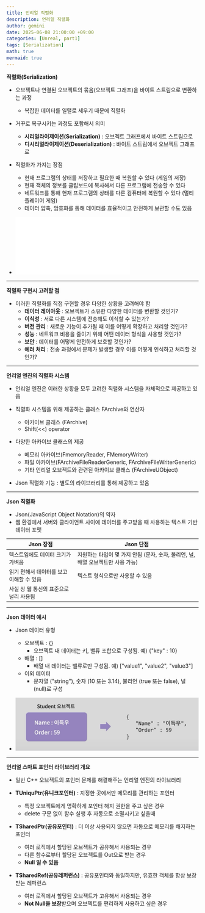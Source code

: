 ```yaml
---
title: 언리얼 직렬화
description: 언리얼 직렬화
author: gemini
date: 2025-06-08 21:00:00 +09:00
categories: [Unreal, part1]
tags: [Serialization]
math: true
mermaid: true
---
```


**직렬화(Serialization)**
- 오브젝트나 연결된 오브젝트의 묶음(오브젝트 그래프)을 바이트 스트림으로 변환하는 과정
	- 복잡한 데이터를 일렬로 세우기 때문에 직렬화

- 거꾸로 복구시키는 과정도 포함해서 의미
	- **시리얼라이제이션(Serialization)** : 오브젝트 그래프에서 바이트 스트림으로
	- **디시리얼라이제이션(Deserialization)** : 바이트 스트림에서 오브젝트 그래프로

- 직렬화가 가지는 장점
	- 현재 프로그램의 상태를 저장하고 필요한 때 복원할 수 있다 (게임의 저장)
	- 현재 객체의 정보를 클립보드에 복사해서 다른 프로그램에 전송할 수 있다
	- 네트워크를 통해 현재 프로그램의 상태를 다른 컴퓨터에 복원할 수 있다 (멀티플레이어 게임)
	- 데이터 압축, 암호화를 통해 데이터를 효율적이고 안전하게 보관할 수도 있음

- ![직렬화.png](/assets/img/posts/file_photos/직렬화.md)

---------------------------------------------------------

**직렬화 구현시 고려할 점**
- 이러한 직렬화를 직접 구현할 경우 다양한 상황을 고려해야 함
	- **데이터 레이아웃** : 오브젝트가 소유한 다양한 데이터를 변환할 것인가?
	- **이식성** : 서로 다른 시스템에 전송해도 이식할 수 있는가?
	- **버전 관리** : 새로운 기능이 추가될 때 이를 어떻게 확장하고 처리할 것인가?
	- **성능** : 네트워크 비용을 줄이기 위해 어떤 데이터 형식을 사용할 것인가?
	- **보안** : 데이터를 어떻게 안전하게 보호할 것인가?
	- **에러 처리** : 전송 과정에서 문제가 발생할 경우 이를 어떻게 인식하고 처리할 것인가?

---------------------------------------------------------

**언리얼 엔진의 직렬화 시스템**
- 언리얼 엔진은 이러한 상황을 모두 고려한 직렬화 시스템을 자체적으로 제공하고 있음
- 직렬화 시스템을 위해 제공하는 클래스 FArchive와 연산자
	- 아카이브 클래스 (FArchive)
	- Shift(<<) operator

- 다양한 아카이브 클래스의 제공
	- 메모리 아카이브(FmemoryReader, FMemoryWriter)
	- 파일 아카이브(FArchiveFileReaderGeneric, FArchiveFileWriterGeneric)
	- 기타 언리얼 오브젝트와 관련된 아카이브 클래스 (FArchiveUObject)

- Json 직렬화 기능 : 별도의 라이브러리를 통해 제공하고 있음

---------------------------------------------------------
**Json 직렬화**
- Json(JavaScript Object Notation)의 약자
- 웹 환경에서 서버와 클라이언트 사이에 데이터를 주고받을 때 사용하는 텍스트 기반 데이터 포맷

| Json 장점 | Json 단점 |
| ------- | -------- |
| 텍스트임에도 데이터 크기가 가벼움 | 지원하는 타입이 몇 가지 안됨 (문자, 숫자, 불리언, 널, 배열 오브젝트만 사용 가능) |
| 읽기 편해서 데이터를 보고 이해할 수 있음 | 텍스트 형식으로만 사용할 수 있음 |
| 사실 상 웹 통신의 표준으로 널리 사용됨 | |

---------------------------------------------------------

**Json 데이터 예시**
- Json 데이터 유형
	- 오브젝트 : {}
		- 오브젝트 내 데이터는 키, 밸류 조합으로 구성됨. 예) {"key" : 10}
	- 배열 : []
		- 배열 내 데이터는 밸류로만 구성됨. 예) ["value1", "value2", "value3"]
	- 이외 데이터
		- 문자열 ("string"), 숫자 (10 또는 3.14), 불리언 (true 또는 false), 널 (null)로 구성

- ![Json 데이터 예시.png](/assets/img/posts/file_photos/Json%20데이터%20예시.png)

---------------------------------------------------------

**언리얼 스마트 포인터 라이브러리 개요**
- 일반 C++ 오브젝트의 포인터 문제를 해결해주는 언리얼 엔진의 라이브러리

- **TUniquPtr(유니크포인터)** : 지정한 곳에서만 메모리를 관리하는 포인터
	- 특정 오브젝트에게 명확하게 포인터 해지 권한을 주고 싶은 경우
	- delete 구문 없이 함수 실행 후 자동으로 소멸시키고 싶을때

- **TSharedPtr(공유포인터)** : 더 이상 사용되지 않으면 자동으로 메모리를 해지하는 포인터
	- 여러 로직에서 할당된 오브젝트가 공유해서 사용되는 경우
	- 다른 함수로부터 할당된 오브젝트를 Out으로 받는 경우
	- **Null 일 수 있음**

- **TSharedRef(공유레퍼런스)** : 공유포인터와 동일하지만, 유효한 객체를 항상 보장받는 레퍼런스
	- 여러 로직에서 할당된 오브젝트가 고유해서 사용되는 경우
	- **Not Null을 보장**받으며 오브젝트를 편리하게 사용하고 싶은 경우
